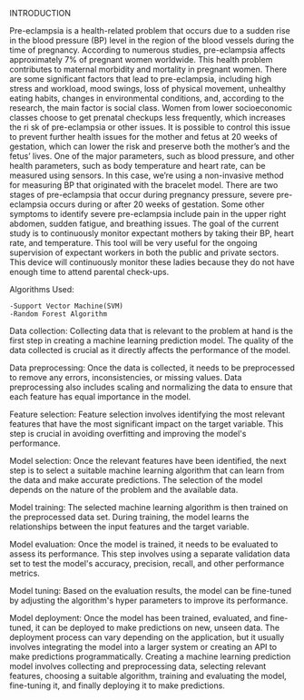 INTRODUCTION

Pre-eclampsia is a health-related problem that occurs due to a sudden rise in the blood pressure (BP) level in the region of the blood vessels during the time of pregnancy. 
According to numerous studies, pre-eclampsia affects approximately 7% of pregnant women worldwide. This health problem contributes to maternal morbidity and mortality in pregnant women. There are some significant factors that lead to pre-eclampsia, including high stress and workload, mood swings, loss of physical movement, unhealthy eating habits, changes in environmental conditions, and, according to the research, the main factor is social class. Women from lower socioeconomic classes choose to get prenatal checkups less frequently, which increases the ri
sk of pre-eclampsia or other issues. It is possible to control this issue to prevent further health issues for the mother and fetus at 20 weeks of gestation, which can lower the risk and preserve both the mother’s and the fetus’ lives. One of the major parameters, such as blood pressure, and other health parameters, such as body temperature and heart rate, can be measured using sensors. In this case, we’re using a non-invasive method for measuring BP that originated with the bracelet model. There are two stages of pre-eclampsia that occur during pregnancy   pressure, severe pre-eclampsia occurs during or after 20 weeks of gestation. Some other symptoms to identify severe pre-eclampsia include pain in the upper right abdomen, sudden fatigue, and breathing issues. The goal of the current study is to continuously monitor expectant mothers by taking their BP, heart rate, and temperature. This tool will be very useful for the ongoing supervision of expectant workers in both the public and private sectors. This device will continuously monitor these ladies because they do not have enough time to attend parental check-ups. 

Algorithms Used: 

	-Support Vector Machine(SVM)
	-Random Forest Algorithm


Data collection: 
	Collecting data that is relevant to the problem at hand is the first step in creating a machine learning prediction model. The quality of the data collected is crucial as it directly affects the performance of the model.

Data preprocessing: 
	Once the data is collected, it needs to be preprocessed to remove any errors, inconsistencies, or missing values. Data preprocessing also includes scaling and normalizing the data to ensure that each feature has equal importance in the model.

Feature selection: 
	Feature selection involves identifying the most relevant features that have the most significant impact on the target variable. This step is crucial in avoiding overfitting and improving the model's performance.

Model selection: 
	Once the relevant features have been identified, the next step is to select a suitable machine learning algorithm that can learn from the data and make accurate predictions. The selection of the model depends on the nature of the problem and the available data.

Model training: 
	The selected machine learning algorithm is then trained on the preprocessed data set. During training, the model learns the relationships between the input features and the target variable.

Model evaluation: 
	Once the model is trained, it needs to be evaluated to assess its performance. This step involves using a separate validation data set to test the model's accuracy, precision, recall, and other performance metrics.

Model tuning: 
	Based on the evaluation results, the model can be fine-tuned by adjusting the algorithm's hyper parameters to improve its performance.

Model deployment: 
	Once the model has been trained, evaluated, and fine-tuned, it can be deployed to make predictions on new, unseen data. The deployment process can vary depending on the application, but it usually involves integrating the model into a larger system or creating an API to make predictions programmatically. Creating a machine learning prediction model involves collecting and preprocessing data, selecting relevant features, choosing a suitable algorithm, training and evaluating the model, fine-tuning it, and finally deploying it to make predictions.
